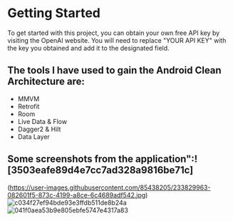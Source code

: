 # Getting Started

To get started with this project, you can obtain your own free API key by visiting the OpenAI website. You will need to replace "YOUR API KEY" with the key you obtained and add it to the designated field. 

## The tools I have used to gain the Android Clean Architecture are:

- MMVM
- Retrofit
- Room
- Live Data & Flow
- Dagger2 & Hilt
- Data Layer 

## Some screenshots from the application":![3503eafe89d4e7cc7ad328a9816be71c]

(https://user-images.githubusercontent.com/85438205/233829963-082601f5-873c-4199-a8ce-6c4689adf542.jpg) ![c034f27ef94bde93e3ffdb511de8b24a](https://user-images.githubusercontent.com/85438205/233829971-9fd1a195-50a3-4d10-b398-d1684922857c.jpg) ![041f0aea53b9e805ebfe5747e4317a83](https://user-images.githubusercontent.com/85438205/233829973-d8c52a15-490a-4c6d-b45c-7732fe36042b.jpg)



